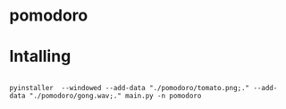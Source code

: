 # pomodoro

# Intalling
<code>
pyinstaller  --windowed --add-data "./pomodoro/tomato.png;." --add-data "./pomodoro/gong.wav;." main.py -n pomodoro
</code>